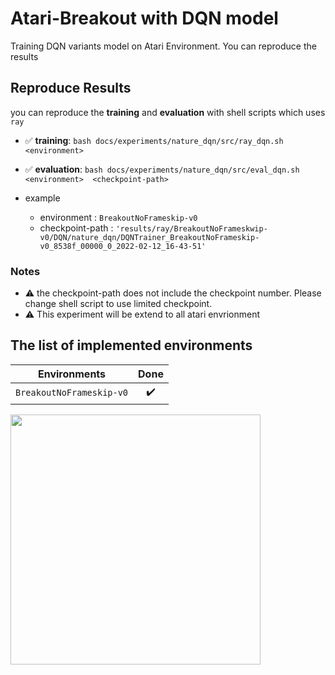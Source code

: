 # Atari-Breakout with DQN model 

Training DQN variants model on Atari Environment. You can reproduce the results 


## Reproduce Results 

you can reproduce the **training** and **evaluation** with shell scripts which uses `ray`


* ✅ **training**:  `bash docs/experiments/nature_dqn/src/ray_dqn.sh  <environment>` 
* ✅  **evaluation**: `bash docs/experiments/nature_dqn/src/eval_dqn.sh  <environment>  <checkpoint-path>` 
  
*  example 
   *  environment : `BreakoutNoFrameskip-v0` 
   *  checkpoint-path : `'results/ray/BreakoutNoFrameskwip-v0/DQN/nature_dqn/DQNTrainer_BreakoutNoFrameskip-v0_8538f_00000_0_2022-02-12_16-43-51'`


### Notes

*  ⚠️ the checkpoint-path does not include the checkpoint number. Please change shell script to use limited checkpoint. 
*  ⚠️ This experiment will be extend to all atari envrionment 



## The list of implemented environments 

|Environments|Done|
|:-:|:-:|
|`BreakoutNoFrameskip-v0`| ✔️|







<img src="../../asset/nature_dqn_training.png" width=400px>

